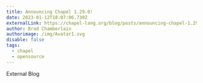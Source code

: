 ```yaml
---
title: Announcing Chapel 1.29.0!
date: 2023-01-12T18:07:06.730Z
externalLink: https://chapel-lang.org/blog/posts/announcing-chapel-1.29/
author: Brad Chamberlain
authorimage: /img/Avatar1.svg
disable: false
tags:
  - chapel
  - opensource
---
```

 External Blog